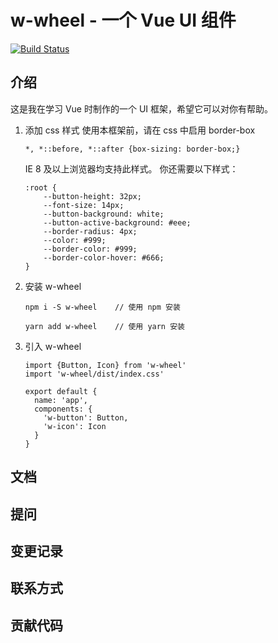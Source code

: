 # w-wheel - 一个 Vue UI 组件

[![Build Status](https://travis-ci.org/kariyyahm/w-wheel.svg?branch=master)](https://travis-ci.org/kariyyahm/w-wheel)

## 介绍
这是我在学习 Vue 时制作的一个 UI 框架，希望它可以对你有帮助。
1. 添加 css 样式
    使用本框架前，请在 css 中启用 border-box
    ```
    *, *::before, *::after {box-sizing: border-box;}
    ```
    IE 8 及以上浏览器均支持此样式。
    你还需要以下样式： 
    ```
    :root {
        --button-height: 32px;
        --font-size: 14px;
        --button-background: white;
        --button-active-background: #eee;
        --border-radius: 4px;
        --color: #999;
        --border-color: #999;
        --border-color-hover: #666;
    }
    ```
2. 安装 w-wheel
    ```
    npm i -S w-wheel    // 使用 npm 安装
    
    yarn add w-wheel    // 使用 yarn 安装
    ```
3. 引入 w-wheel
    ```
    import {Button, Icon} from 'w-wheel'
    import 'w-wheel/dist/index.css'
    
    export default {
      name: 'app',
      components: {
        'w-button': Button,
        'w-icon': Icon
      }
    }
    ```
## 文档

## 提问

## 变更记录

## 联系方式

## 贡献代码
